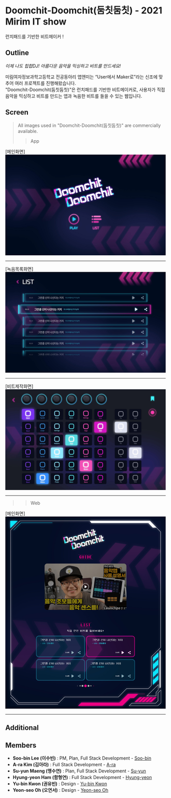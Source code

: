 # Doomchit-Doomchit(둠칫둠칫) - 2021 Mirim IT show
런치패드를 기반한 비트메이커 !

## Outline

_이제 나도 힙합DJ! 아름다운 음악을 믹싱하고 비트를 만드세요!_

미림여자정보과학고등학교 전공동아리 앱앤미는 “User에서 Maker로”라는 신조에 맞추어 여러 프로젝트를 진행해왔습니다.   
"Doomchit-Doomchit(둠칫둠칫)"은 런치패드를 기반한 비트메이커로, 사용자가 직접 음악을 믹싱하고 비트를 만드는 앱과 녹음한 비트를 들을 수 있는 웹입니다.

## Screen

> All images used in "Doomchit-Doomchit(둠칫둠칫)" are commercially available.
>> App

[메인화면]
![메인화면](prototype/app_main.jpg)

---------------------------------------
[녹음목록화면]
![녹음 목록 화면](prototype/app_list.jpg)

---------------------------------------
[비트제작화면]
![비트 제작 화면](prototype/app_beat.jpg)

---------------------------------------
>> Web

[메인화면]
![메인화면](prototype/web_main.jpg)

---------------------------------------

## Additional


## Members
* **Soo-bin Lee (이수빈)** : PM, Plan, Full Stack Development - [Soo-bin](https://github.com/ccomangi2)
* **A-ra Kim (김아라)** : Full Stack Development - [A-ra](https://github.com/IknowAra)
* **Su-yun Maeng (맹수연)** : Plan, Full Stack Development - [Su-yun](https://github.com/msuyeon)
* **Hyung-yeon Ham (함형연)** : Full Stack Development - [Hyung-yeon](https://github.com/guddus326)
* **Yu-bin Kwon (권유빈)** : Design - [Yu-bin Kwon]()
* **Yeon-seo Oh (오연서)** : Design - [Yeon-seo Oh]()

